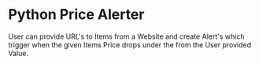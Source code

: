 # Python Price Alerter
   User can provide URL's to Items from a Website and create Alert's which trigger when the given Items Price drops under the from the User provided Value.
